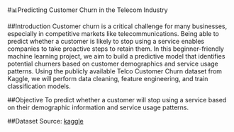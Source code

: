 #📊Predicting Customer Churn in the Telecom Industry

##Introduction
Customer churn is a critical challenge for many businesses, especially in competitive markets like telecommunications. Being able to predict whether a customer is likely to stop using a service enables companies to take proactive steps to retain them. In this beginner-friendly machine learning project, we aim to build a 
predictive model that identifies potential churners based on customer demographics and service usage patterns. Using the publicly available Telco Customer Churn dataset from Kaggle, we will perform data cleaning, feature engineering, and train classification models.

##Objective
To predict whether a customer will stop using a service based on their demographic information and service usage patterns.

##Dataset
Source: [kaggle](https://www.kaggle.com/datasets/blastchar/telco-customer-churn])


